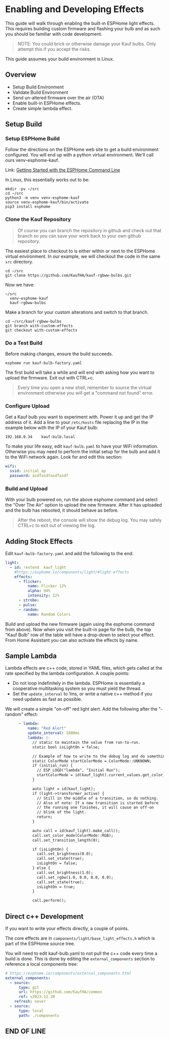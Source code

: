 # Enabling and Developing Effects

This guide will walk through enabling the built-in ESPHome
light effects. This requires building custom firmware
and flashing your bulb and as such you should be familiar
with code development.

> NOTE: You could brick or otherwise damage your Kauf bulbs.
> Only attempt this if you accept the risks.

This guide assumes your build environment is Linux.

## Overview

- Setup Build Environment
- Validate Build Environment
- Send un-altered firmware over the air (OTA)
- Enable built-in ESPHome effects.
- Create simple lambda effect.

## Setup Build

### Setup ESPHome Build

Follow the directions on the ESPHome web site to get a build
environment configured. You will end up with a python
virtual environment. We'll call ours venv-esphome-kauf.

Link: [Getting Started with the ESPHome Command Line](https://esphome.io/guides/getting_started_command_line)

In Linux, this essentially works out to be:

```shell
mkdir -pv ~/src
cd ~/src
python3 -m venv venv-esphome-kauf
source venv-esphome-kauf/bin/activate
pip3 install esphome
```

### Clone the Kauf Repository

> Of course you can branch the repository in github and check
> out that branch so you can save your work back to your
> own github repository.

The easiest place to checkout to is either within or
next to the ESPHome virtual environment. In our example,
we will checkout the code in the same `src` directory.

```shell
cd ~/src
git clone https://github.com/KaufHA/kauf-rgbww-bulbs.git
```

Now we have:

```plain
~/src
  venv-esphome-kauf
  kauf-rgbww-bulbs
```

Make a branch for your custom alterations and switch
to that branch.

```shell
cd ~/src/kauf-rgbww-bulbs
git branch with-custom-effects
git checkout with-custom-effects
```

### Do a Test Build

Before making changes, ensure the build succeeds.

```shell
esphome run kauf-bulb-factory.yaml
```

The first build will take a while and will end with asking
how you want to upload the firmware. Exit out with CTRL+c.

> Every time you open a new shell, remember to source
> the virtual environment otherwise you will get a
> "command not found" error.

### Configure Upload

Get a Kauf bulb you want to experiment with. Power
it up and get the IP address of it. Add a line
to your `/etc/hosts` file replacing the IP in the
example below with the IP of your Kauf bulb:

```plain
192.168.0.34    kauf-bulb.local
```

To make your life easy, edit `kauf-bulb.yaml` to have your
WiFi information. Otherwise you may need to perform the
initial setup for the bulb and add it to the WiFi network
again. Look for and edit this section:

```yaml
wifi:
  ssid: initial_ap
  password: asdfasdfasdfasdf
```

### Build and Upload

With your bulb powered on, run the above esphome
command and select the "Over The Air" option
to upload the new firmware. After it has uploaded
and the bulb has rebooted, it should behave as
before.

> After the reboot, the console will show the debug log.
> You may safely CTRL+c to exit out of viewing the log.

## Adding Stock Effects

Edit `kauf-bulb-factory.yaml` and add the following to the end:

```yaml
light:
  - id: !extend  kauf_light
    #https://esphome.io/components/light/#light-effects
    effects:
      - flicker:
          name: Flicker 12%
          alpha: 94%
          intensity: 12%
      - strobe:
      - pulse:
      - random:
          name: Random Colors
```

Build and upload the new firmware (again using the esphome command from above).
Now when you visit the built-in page for the bulb, the top "Kauf Bulb" row
of the table will have a drop-down to select your effect.
From Home Assistant you can also activate the effects by name.

## Sample Lambda

Lambda effects are c++ code, stored in YAML files,
which gets called at the rate specified
by the lambda configuration. A couple points:

- Do not loop indefinitely in the lambda. ESPHome is essentially a cooperative
  multitasking system so you must yield the thread.
- Set the `update_interval` to 1ms, or write a native c++ method if
  you need updates as fast as possible.

We will create a simple "on-off" red light alert. Add the following
after the "-random" effect:

```yaml
      - lambda:
          name: "Red Alert"
          update_interval: 1000ms
          lambda: |-
            // static to maintain the value from run-to-run.
            static bool isLightOn = false;

            // Example of how to write to the debug log and do something only the first time.
            static ColorMode startColorMode = ColorMode::UNKNOWN;
            if (initial_run) {
              // ESP_LOGD("lambda", "Initial Run");
              startColorMode = id(kauf_light).current_values.get_color_mode();
            }

            auto light = id(kauf_light);
            if (light->transformer_active) {
              // Still in the middle of a transition, so do nothing.
              // Also of note: If a new transition is started before
              // the running one finishes, it will cause an off-on
              // blink of the light.
              return;
            }

            auto call = id(kauf_light).make_call();
            call.set_color_mode(ColorMode::RGB);
            call.set_transition_length(0);

            if (isLightOn) {
              call.set_brightness(0.0);
              call.set_state(true);
              isLightOn = false;
            } else {
              call.set_brightness(1.0);
              call.set_rgbw(1.0, 0.0, 0.0, 0.0);
              call.set_state(true);
              isLightOn = true;
            }

            call.perform();
```

## Direct c++ Development

If you want to write your effects directly, a couple of points.

The core effects are in `components/light/base_light_effects.h` which is part of
the ESPHome source tree.

You will need to edit kauf-bulb.yaml to not pull the c++ code
every time a build is done. This is done by editing the
`external_components` section to reference a local
components tree:

```yaml
# https://esphome.io/components/external_components.html
external_components:
  - source:
      type: git
      url: https://github.com/KaufHA/common
      ref: v2023.12.20
    refresh: never
  - source:
      type: local
      path: ./components
```

## END OF LINE
